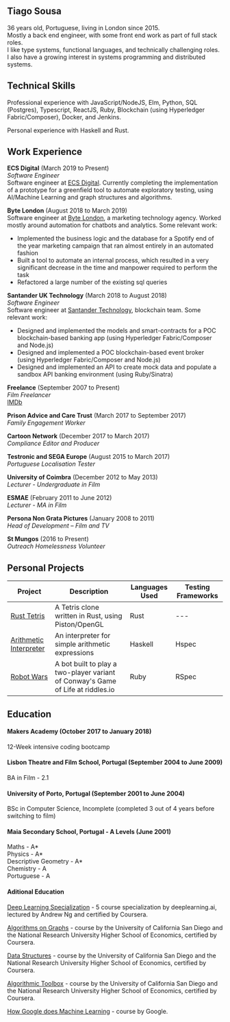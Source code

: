 ## Tiago Sousa

36 years old, Portuguese, living in London since 2015.   
Mostly a back end engineer, with some front end work as part of full stack roles.   
I like type systems, functional languages, and technically challenging roles.   
I also have a growing interest in systems programming and distributed systems.


## Technical Skills

Professional experience with JavaScript/NodeJS, Elm, Python, SQL (Postgres), Typescript, ReactJS, Ruby, Blockchain (using Hyperledger Fabric/Composer), Docker, and Jenkins.

Personal experience with Haskell and Rust.


## Work Experience

**ECS Digital** (March 2019 to Present)  
_Software Engineer_  
Software engineer at [ECS Digital](https://ecs-digital.co.uk/).
Currently completing the implementation of a prototype for a greenfield tool to automate exploratory testing, using AI/Machine Learning and graph structures and algorithms.

**Byte London** (August 2018 to March 2019)  
Software engineer at [Byte London](https://bytemissioncontrol.com/), a marketing technology agency.
Worked mostly around automation for chatbots and analytics.
Some relevant work:

- Implemented the business logic and the database for a Spotify end of the year marketing campaign that ran almost entirely in an automated fashion
- Built a tool to automate an internal process, which resulted in a very significant decrease in the time and manpower required to perform the task 
- Refactored a large number of the existing sql queries

**Santander UK Technology** (March 2018 to August 2018)  
_Software Engineer_  
Software engineer at [Santander Technology](https://www.santandertechnology.co.uk/), blockchain team.
Some relevant work:

- Designed and implemented the models and smart-contracts for a POC blockchain-based banking app (using Hyperledger Fabric/Composer and Node.js)
- Designed and implemented a POC blockchain-based event broker (using Hyperledger Fabric/Composer and Node.js)
- Designed and implemented an API to create mock data and populate a sandbox API banking environment (using Ruby/Sinatra)

**Freelance** (September 2007 to Present)  
_Film Freelancer_  
[IMDb](http://www.imdb.com/name/nm2617086/)

**Prison Advice and Care Trust** (March 2017 to September 2017)  
_Family Engagement Worker_  

**Cartoon Network** (December 2017 to March 2017)  
_Compliance Editor and Producer_  

**Testronic and SEGA Europe** (August 2015 to March 2017)  
_Portuguese Localisation Tester_  

**University of Coimbra** (December 2012 to May 2013)  
_Lecturer - Undergraduate in Film_  

**ESMAE** (February 2011 to June 2012)  
_Lecturer - MA in Film_  

**Persona Non Grata Pictures** (January 2008 to 2011)  
_Head of Development – Film and TV_  

**St Mungos** (2016 to Present)  
_Outreach Homelessness Volunteer_  


## Personal Projects

| Project                                                                                     | Description                                                                              | Languages Used                     | Testing Frameworks |
| ------------------------------------------------------------------------------------------- | ---------------------------------------------------------------------------------------- | ---------------------------------- | ------------------ |
| [Rust Tetris](https://github.com/Eustaquio122/rust-tetris)                                  | A Tetris clone written in Rust, using Piston/OpenGL                                      | Rust                               | ---                |
| [Arithmetic Interpreter](https://github.com/Eustaquio122/Arithmetic-Expression-Interpreter) | An interpreter for simple arithmetic expressions                                         | Haskell                            | Hspec              |
| [Robot Wars](https://github.com/SuzanneHuldt/robot-wars)                                    | A bot built to play a two-player variant of Conway's Game of Life at riddles.io          | Ruby                               | RSpec              |


## Education

#### Makers Academy (October 2017 to January 2018)

12-Week intensive coding bootcamp

#### Lisbon Theatre and Film School, Portugal (September 2004 to June 2009)

BA in Film - 2.1

#### University of Porto, Portugal (September 2001 to June 2004)

BSc in Computer Science, Incomplete (completed 3 out of 4 years before switching to film)

#### Maia Secondary School, Portugal - A Levels (June 2001)

Maths - A\*  
Physics - A\*  
Descriptive Geometry - A\*  
Chemistry - A  
Portuguese - A

#### Aditional Education

[Deep Learning Specialization](https://www.coursera.org/specializations/deep-learning) - 5 course specialization by deeplearning.ai, lectured by Andrew Ng and certified by Coursera.

[Algorithms on Graphs](https://www.coursera.org/learn/algorithms-on-graphs) - course by the University of California San Diego and the National Research University Higher School of Economics, certified by Coursera.

[Data Structures](https://www.coursera.org/learn/data-structures) - course by the University of California San Diego and the National Research University Higher School of Economics, certified by Coursera.

[Algorithmic Toolbox](https://www.coursera.org/learn/algorithmic-toolbox) - course by the University of California San Diego and the National Research University Higher School of Economics, certified by Coursera.

[How Google does Machine Learning](https://www.coursera.org/learn/google-machine-learning) - course by Google.
